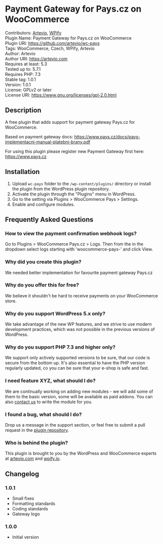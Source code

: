 # Payment Gateway for Pays.cz on WooCommerce
Contributors: [Artevio](https://artevio.com), [WPify](https://wpify.io) \
Plugin Name: Payment Gateway for Pays.cz on WooCommerce\
Plugin URI: https://github.com/artevio/wc-pays \
Tags: WooCommerce, Czech, WPify, Artevio\
Author: Artevio\
Author URI: https://artevio.com \
Requires at least: 5.3\
Tested up to: 5.7.1\
Requires PHP: 7.3\
Stable tag: 1.0.1\
Version: 1.0.1\
License: GPLv2 or later\
License URI: https://www.gnu.org/licenses/gpl-2.0.html

## Description ##

A free plugin that adds support for payment gateway Pays.cz for WooCommerce.

Based on payment gateway docs: https://www.pays.cz/docs/pays-implementacni-manual-platebni-brany.pdf

For using this plugin please register new Payment Gateway first here: https://www.pays.cz

## Installation ##

1. Upload `wc-pays` folder to the `/wp-content/plugins/` directory or install the plugin from the WordPress plugin repository.
2. Activate the plugin through the "Plugins" menu in WordPress.
3. Go to the setting via  Plugins > WooCommerce Pays > Settings.
4. Enable and configure modules.

## Frequently Asked Questions ##

### How to view the payment confirmation webhook logs? ###

Go to Plugins > WooCommerce Pays.cz > Logs. Then from the in the dropdown select logs starting with 'woocommerce-pays-' and click View.

### Why did you create this plugin? ###

We needed better implementation for favourite payment gateway Pays.cz 

### Why do you offer this for free? ###

We believe it shouldn't be hard to receive payments on your WooCommerce store.

### Why do you support WordPress 5.x only? ###

We take advantage of the new WP features, and we strive to use modern development practices, which was not possible in the previous versions of WordPress.

### Why do you support PHP 7.3 and higher only? ###

We support only actively supported versions to be sure, that our code is secure from the bottom up. It's also essential to have the PHP version regularly updated, co you can be sure that your e-shop is safe and fast.

### I need feature XYZ, what should I do? ###

We are continually working on adding new modules - we will add some of them to the basic version, some will be available as paid addons. You can also [contact us](https://artevio.com) to write the module for you.

### I found a bug, what should I do? ###

Drop us a message in the support section, or feel free to submit a pull request in the [plugin repository](https://github.com/artevio/wc-pays).

### Who is behind the plugin? ###

This plugin is brought to you by the WordPress and WooCommerce experts at [artevio.com](https://artevio.com) and [wpify.io](https://wpify.io).

## Changelog ##
### 1.0.1 ###
* Small fixes
* Formatting standards
* Coding standards
* Gateway logo
### 1.0.0 ###
* Initial version
